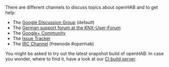 There are different channels to discuss topics about openHAB and to get help:

- The [Google Discussion Group](https://groups.google.com/forum/#!forum/openhab) (default)
- The [German support forum at the KNX-User-Forum](http://knx-user-forum.de/openhab/)
- The [Google+ Community](https://plus.google.com/communities/104057398315501111932)
- The [Issue Tracker](https://github.com/openhab/openhab/issues?state=open)
- The [IRC Channel](http://webchat.freenode.net/?channels=openhab) (freenode #openhab)

You might be asked to try out the latest snapshot build of openHAB. In case you wonder, where to find it, have a look at our [CI build server](https://openhab.ci.cloudbees.com/job/openHAB/).